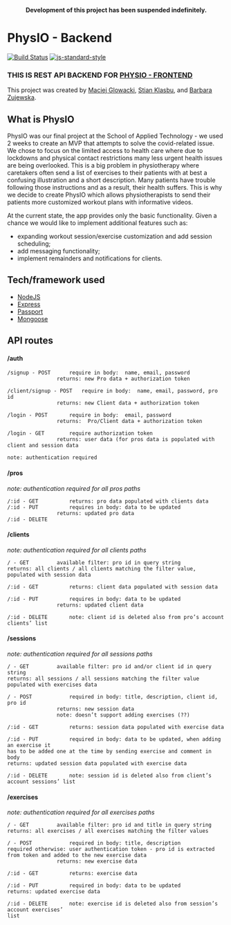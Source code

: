 <p align="center"><b>Development of this project has been suspended indefinitely.</b></p>

# PhysIO - Backend
[![Build Status](https://travis-ci.com/travis-ci/travis-web.svg?branch=master)](https://travis-ci.com/travis-ci/travis-web)
[![js-standard-style](https://img.shields.io/badge/code%20style-standard-brightgreen.svg?style=flat)](https://github.com/feross/standard)

### THIS IS REST API BACKEND FOR [PHYSIO - FRONTEND](https://github.com/MaciejGL/final-project-frontend)

This project was created by [Maciej Glowacki](https://github.com/MaciejGL), [Stian Klasbu](https://github.com/mountwebs), and [Barbara Zujewska](https://github.com/b-zuj).

## What is PhysIO
PhysIO was our final project at the School of Applied Technology - we used 2 weeks to create an MVP that attempts to solve the covid-related issue. We chose to focus on the limited access to health care where due to lockdowns and physical contact restrictions many less urgent health issues are being overlooked. This is a big problem in physiotherapy where caretakers often send a list of exercises to their patients with at best a confusing illustration and a short description. Many patients have trouble following those instructions and as a result, their health suffers. This is why we decide to create PhysIO which allows physiotherapists to send their patients more customized workout plans with informative videos. 

At the current state, the app provides only the basic functionality. Given a chance we would like to implement additional features such as:
- expanding workout session/exercise customization and add session scheduling;
- add messaging functionality;
- implement remainders and notifications for clients.

## Tech/framework used
- [NodeJS](https://nodejs.org/en/)
- [Express](https://expressjs.com/)
- [Passport](http://www.passportjs.org/)
- [Mongoose](https://mongoosejs.com/)




## API routes

#### /auth

```
/signup - POST		require in body:  name, email, password
				returns: new Pro data + authorization token
        
/client/signup - POST	require in body:  name, email, password, pro id
				returns: new Client data + authorization token
        
/login - POST		require in body:  email, password
				returns:  Pro/Client data + authorization token
        
/login - GET		require authorization token
				returns: user data (for pros data is populated with client and session data

note: authentication required
```

	
#### /pros				
<i>note: authentication required for all pros paths</i>
```
/:id - GET			returns: pro data populated with clients data
/:id - PUT			requires in body: data to be updated
				returns: updated pro data
/:id - DELETE
```
#### /clients			
<i>note: authentication required for all clients paths</i>
```
/ - GET			available filter: pro id in query string
returns: all clients / all clients matching the filter value, populated with session data

/:id - GET			returns: client data populated with session data

/:id - PUT			requires in body: data to be updated
				returns: updated client data
        
/:id - DELETE		note: client id is deleted also from pro’s account clients’ list
```
#### /sessions			
<i> note: authentication required for all sessions paths</i>
```
/ - GET			available filter: pro id and/or client id in query string
returns: all sessions / all sessions matching the filter value populated with exercises data

/ - POST			required in body: title, description, client id, pro id
				returns: new session data
				note: doesn’t support adding exercises (??)
        
/:id - GET			returns: session data populated with exercise data

/:id - PUT			required in body: data to be updated, when adding an exercise it 
has to be added one at the time by sending exercise and comment in body
returns: updated session data populated with exercise data

/:id - DELETE		note: session id is deleted also from client’s account sessions’ list
```
#### /exercises			
<i>note: authentication required for all exercises paths</i>
```
/ - GET			available filter: pro id and title in query string
returns: all exercises / all exercises matching the filter values

/ - POST			required in body: title, description
required otherwise: user authentication token - pro id is extracted from token and added to the new exercise data 
				returns: new exercise data
        
/:id - GET			returns: exercise data

/:id - PUT			required in body: data to be updated
returns: updated exercise data

/:id - DELETE		note: exercise id is deleted also from session’s account exercises’
list
```
